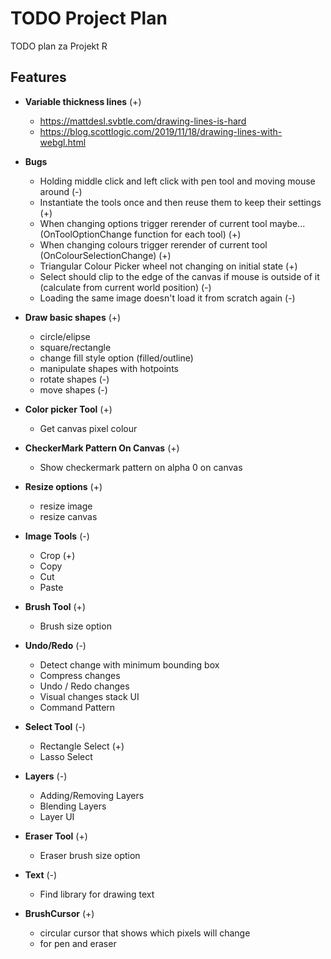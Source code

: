 # TODO Project Plan

TODO plan za Projekt R

## Features

-   **Variable thickness lines** (+)

    -   https://mattdesl.svbtle.com/drawing-lines-is-hard
    -   https://blog.scottlogic.com/2019/11/18/drawing-lines-with-webgl.html

-   **Bugs**

    -   Holding middle click and left click with pen tool and moving mouse around (-)
    -   Instantiate the tools once and then reuse them to keep their settings (+)
    -   When changing options trigger rerender of current tool maybe... (OnToolOptionChange function for each tool) (+)
    -   When changing colours trigger rerender of current tool (OnColourSelectionChange) (+)
    -   Triangular Colour Picker wheel not changing on initial state (+)
    -   Select should clip to the edge of the canvas if mouse is outside of it (calculate from current world position) (-)
    -   Loading the same image doesn't load it from scratch again (-)

-   **Draw basic shapes** (+)

    -   circle/elipse
    -   square/rectangle
    -   change fill style option (filled/outline)
    -   manipulate shapes with hotpoints
    -   rotate shapes (-)
    -   move shapes (-)

-   **Color picker Tool** (+)

    -   Get canvas pixel colour

-   **CheckerMark Pattern On Canvas** (+)

    -   Show checkermark pattern on alpha 0 on canvas

-   **Resize options** (+)

    -   resize image
    -   resize canvas

-   **Image Tools** (-)

    -   Crop (+)
    -   Copy
    -   Cut
    -   Paste

-   **Brush Tool** (+)

    -   Brush size option

-   **Undo/Redo** (-)

    -   Detect change with minimum bounding box
    -   Compress changes
    -   Undo / Redo changes
    -   Visual changes stack UI
    -   Command Pattern

-   **Select Tool** (-)

    -   Rectangle Select (+)
    -   Lasso Select

-   **Layers** (-)

    -   Adding/Removing Layers
    -   Blending Layers
    -   Layer UI

-   **Eraser Tool** (+)

    -   Eraser brush size option

-   **Text** (-)

    -   Find library for drawing text

-   **BrushCursor** (+)

    -   circular cursor that shows which pixels will change
    -   for pen and eraser
